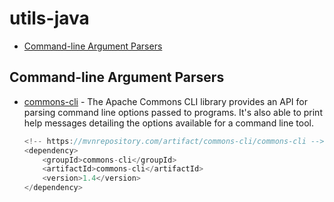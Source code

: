 # utils-java

- [Command-line Argument Parsers](#Command-line-Argument-Parsers)

## Command-line Argument Parsers
* [commons-cli](https://commons.apache.org/proper/commons-cli/) - The Apache Commons CLI library provides an API for parsing command line options passed to programs. It's also able to print help messages detailing the options available for a command line tool.

    ```java
    <!-- https://mvnrepository.com/artifact/commons-cli/commons-cli -->
    <dependency>
        <groupId>commons-cli</groupId>
        <artifactId>commons-cli</artifactId>
        <version>1.4</version>
    </dependency>
    ```
